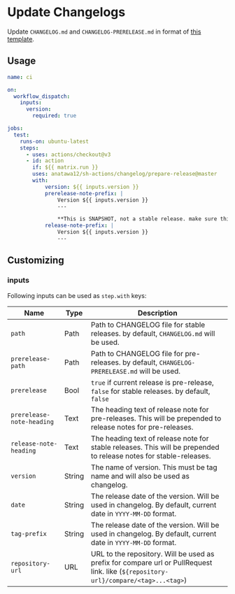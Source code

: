 # Update Changelogs

Update `CHANGELOG.md` and `CHANGELOG-PRERELEASE.md` in format of [this template](../CHANGELOG-template.md).

## Usage

```yaml
name: ci

on:
  workflow_dispatch:
    inputs:
      version:
        required: true

jobs:
  test:
    runs-on: ubuntu-latest
    steps:
      - uses: actions/checkout@v3
      - id: action
        if: ${{ matrix.run }}
        uses: anatawa12/sh-actions/changelog/prepare-release@master
        with:
            version: ${{ inputs.version }}
            prerelease-note-prefix: |
                Version ${{ inputs.version }}
                ---

                **This is SNAPSHOT, not a stable release. make sure this may have many bugs.**
            release-note-prefix: |
                Version ${{ inputs.version }}
                ---
```

## Customizing

### inputs

Following inputs can be used as `step.with` keys:

| Name                      | Type   | Description                                                                                                                          |
|---------------------------|--------|--------------------------------------------------------------------------------------------------------------------------------------|
| `path`                    | Path   | Path to CHANGELOG file for stable releases. by default, `CHANGELOG.md` will be used.                                                 |
| `prerelease-path`         | Path   | Path to CHANGELOG file for pre-releases. by default, `CHANGELOG-PRERELEASE.md` will be used.                                         |
| `prerelease`              | Bool   | `true` if current release is pre-release, `false` for stable releases. by default, `false`                                           |
| `prerelease-note-heading` | Text   | The heading text of release note for pre-releases. This will be prepended to release notes for pre-releases.                         |
| `release-note-heading`    | Text   | The heading text of release note for stable releases. This will be prepended to release notes for stable-releases.                   |
| `version`                 | String | The name of version. This must be tag name and will also be used as changelog.                                                       |
| `date`                    | String | The release date of the version. Will be used in changelog. By default, current date in `YYYY-MM-DD` format.                         |
| `tag-prefix`              | String | The release date of the version. Will be used in changelog. By default, current date in `YYYY-MM-DD` format.                         |
| `repository-url`          | URL    | URL to the repository. Will be used as prefix for compare url or PullRequest link. like  (`${repository-url}/compare/<tag>...<tag>`) |
